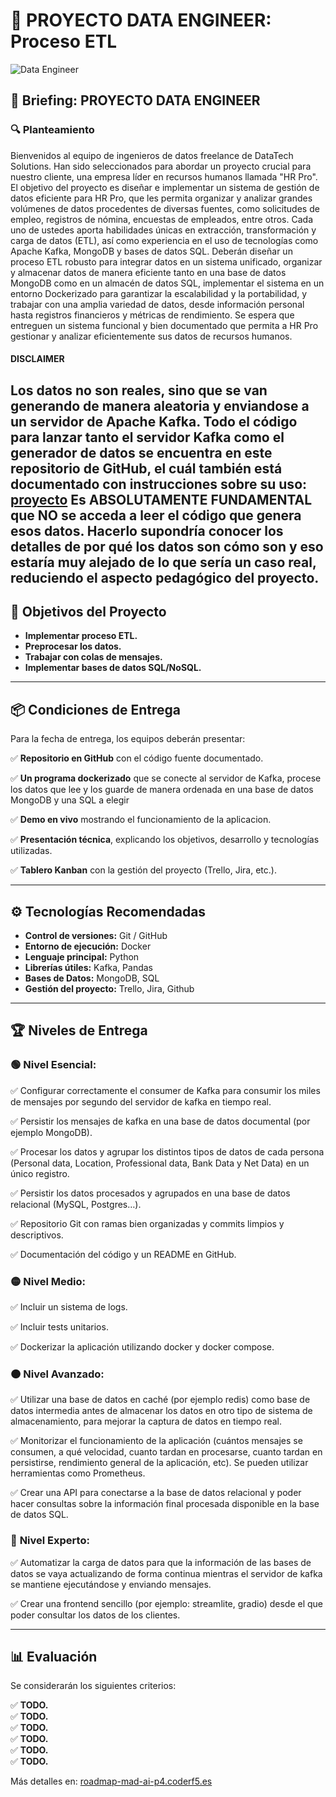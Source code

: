 # 🚀 PROYECTO DATA ENGINEER: Proceso ETL

![Data Engineer](https://github.com/user-attachments/assets/724b03b7-74f1-4a28-b0da-65484e58e827)

## 📜 Briefing: PROYECTO DATA ENGINEER

### 🔍 Planteamiento  

Bienvenidos al equipo de ingenieros de datos freelance de DataTech Solutions.
Han sido seleccionados para abordar un proyecto crucial para nuestro cliente, una empresa
líder en recursos humanos llamada "HR Pro".
El objetivo del proyecto es diseñar e implementar un sistema de gestión de datos eficiente
para HR Pro, que les permita organizar y analizar grandes volúmenes de datos procedentes
de diversas fuentes, como solicitudes de empleo, registros de nómina, encuestas de
empleados, entre otros. Cada uno de ustedes aporta habilidades únicas en extracción,
transformación y carga de datos (ETL), así como experiencia en el uso de tecnologías como
Apache Kafka, MongoDB y bases de datos SQL.
Deberán diseñar un proceso ETL robusto para integrar datos en un sistema unificado,
organizar y almacenar datos de manera eficiente tanto en una base de datos MongoDB
como en un almacén de datos SQL, implementar el sistema en un entorno Dockerizado
para garantizar la escalabilidad y la portabilidad, y trabajar con una amplia variedad de
datos, desde información personal hasta registros financieros y métricas de rendimiento.
Se espera que entreguen un sistema funcional y bien documentado que permita a HR Pro
gestionar y analizar eficientemente sus datos de recursos humanos.

#### DISCLAIMER
Los datos no son reales, sino que se van generando de manera aleatoria y enviandose a un
servidor de Apache Kafka. Todo el código para lanzar tanto el servidor Kafka como el
generador de datos se encuentra en este repositorio de GitHub, el cuál también está
documentado con instrucciones sobre su uso:
[proyecto](https://github.com/Factoria-F5-dev/data-engineering-educational-project)
Es **ABSOLUTAMENTE FUNDAMENTAL** que **NO** se acceda a leer el código que genera
esos datos.
Hacerlo supondría conocer los detalles de por qué los datos son cómo son y eso estaría
muy alejado de lo que sería un caso real, reduciendo el aspecto pedagógico del proyecto.
---

## 🎯 Objetivos del Proyecto  

* **Implementar proceso ETL.**  
* **Preprocesar los datos.**  
* **Trabajar con colas de mensajes.**  
* **Implementar bases de datos SQL/NoSQL.**   

---

## 📦 Condiciones de Entrega  

Para la fecha de entrega, los equipos deberán presentar:  

✅ **Repositorio en GitHub** con el código fuente documentado.

✅ **Un programa dockerizado** que se conecte al servidor de Kafka, procese los datos que lee y los guarde de manera ordenada en una base de datos MongoDB y una SQL a elegir

✅ **Demo en vivo** mostrando el funcionamiento de la aplicacion.

✅ **Presentación técnica**, explicando los objetivos, desarrollo y tecnologías utilizadas.

✅ **Tablero Kanban** con la gestión del proyecto (Trello, Jira, etc.).  

---

## ⚙️ Tecnologías Recomendadas  

- **Control de versiones:** Git / GitHub  
- **Entorno de ejecución:** Docker  
- **Lenguaje principal:** Python  
- **Librerías útiles:** Kafka, Pandas
- **Bases de Datos:** MongoDB, SQL
- **Gestión del proyecto:** Trello, Jira, Github  

---

## 🏆 Niveles de Entrega  

### 🟢 **Nivel Esencial:**  
✅ Configurar correctamente el consumer de Kafka para consumir los miles de mensajes por segundo del servidor de kafka en tiempo real.

✅ Persistir los mensajes de kafka en una base de datos documental (por ejemplo MongoDB).

✅ Procesar los datos y agrupar los distintos tipos de datos de cada persona (Personal data, Location, Professional data, Bank Data y Net Data) en un único registro.

✅ Persistir los datos procesados y agrupados en una base de datos relacional (MySQL, Postgres…).

✅ Repositorio Git con ramas bien organizadas y commits limpios y descriptivos.

✅ Documentación del código y un README en GitHub.  

### 🟡 **Nivel Medio:**  
✅ Incluir un sistema de logs.

✅ Incluir tests unitarios.

✅ Dockerizar la aplicación utilizando docker y docker compose.


### 🟠 **Nivel Avanzado:**  
✅ Utilizar una base de datos en caché (por ejemplo redis) como base de datos intermedia antes de almacenar los datos en otro tipo de sistema de almacenamiento, para mejorar la captura de datos en tiempo real.

✅ Monitorizar el funcionamiento de la aplicación (cuántos mensajes se consumen, a qué velocidad, cuanto tardan en procesarse, cuanto tardan en persistirse, rendimiento general de la aplicación, etc). Se pueden utilizar herramientas como Prometheus.

✅ Crear una API para conectarse a la base de datos relacional y poder hacer consultas sobre la información final procesada disponible en la base de datos SQL.

### 🔴 **Nivel Experto:**  
✅ Automatizar la carga de datos para que la información de las bases de datos se vaya actualizando de forma continua mientras el servidor de kafka se mantiene ejecutándose y enviando mensajes.

✅ Crear una frontend sencillo (por ejemplo: streamlite, gradio) desde el que poder consultar los datos de los clientes.

---

## 📊 Evaluación  

Se considerarán los siguientes criterios:  

✅ **TODO.**  
✅ **TODO.**  
✅ **TODO.**  
✅ **TODO.**  
✅ **TODO.**  
✅ **TODO.**  

Más detalles en: [roadmap-mad-ai-p4.coderf5.es](https://roadmap-mad-ai-p4.coderf5.es/)  

 

